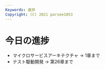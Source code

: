 ```yaml
---
Keywords: 進捗
Copyright: (C) 2021 parsee1053
---
```


# 今日の進捗
* マイクロサービスアーキテクチャ → 1章まで
* テスト駆動開発 → 第26章まで

